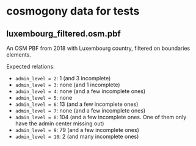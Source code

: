 # cosmogony data for tests

## luxembourg_filtered.osm.pbf

An OSM PBF from 2018 with Luxembourg country, filtered on boundaries elements.

Expected relations:

* `admin_level = 2`: 1 (and 3 incomplete)
* `admin_level = 3`: none (and 1 incomplete)
* `admin_level = 4`: none (and a few incomplete ones)
* `admin_level = 5`: none
* `admin_level = 6`: 13 (and a few incomplete ones)
* `admin_level = 7`: none (and a few incomplete ones)
* `admin_level = 8`: 104 (and a few incomplete ones. One of them only have the admin center missing out)
* `admin_level = 9`: 79 (and a few incomplete ones)
* `admin_level = 10`: 2 (and many incomplete ones)
